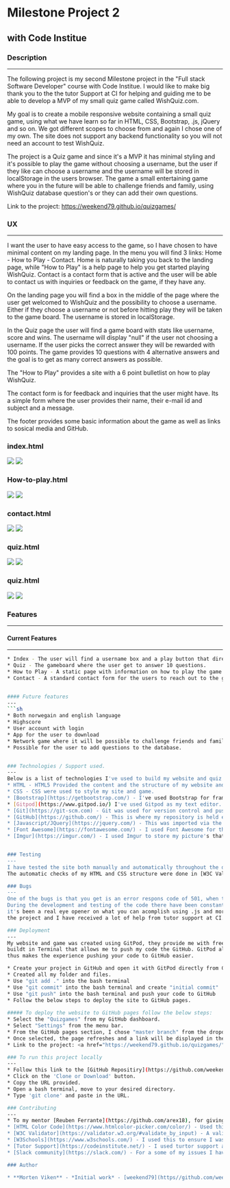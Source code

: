 # Milestone Project 2 
## with Code Institue 

### Description
---
The following project is my second Milestone project in the "Full stack Software Developer" course with
 Code Institue. I would like to make big thank you to the the tutor Support at CI for helping and guiding me 
 to be able to develop a MVP of my small quiz game called WishQuiz.com. 

 My goal is to create a mobile responsive website containing a small quiz game, using what we have learn so far
 in HTML, CSS, Bootstrap, .js, jQuery and so on. We got different scopes to choose from and again I chose one of
 my own. The site does not support any backend functionality so you will not need an account to test WishQuiz. 

 The project is a Quiz game and since it's a MVP it has minimal styling and it's possible to play the game without
 choosing a username, but the user if they like can choose a username and the username will be stored in 
 localStorage in the users browser. The game a small entertaining game where you in the future will be able to
 challenge friends and family, using WishQuiz database question's or they can add their own questions.   

 Link to the project: https://weekend79.github.io/quizgames/

 ### UX
 ---
 I want the user to have easy access to the game, so I have chosen to have minimal content on my landing page.
 In the menu you will find 3 links: Home - How to Play - Contact. Home is naturally taking you back to the landing 
 page, while "How to Play" is a help page to help you get started playing WishQuiz. Contact is a contact 
 form that is active and the user will be able to contact us with inquiries or feedback on the game, if they 
 have any.

 On the landing page you will find a box in the middle of the page where the user get welcomed to WishQuiz and 
 the possibility to choose a username. Either if they choose a username or not before hitting play they will 
 be taken to the game board. The username is stored in localStorage. 

 In the Quiz page the user will find a game board with stats like username, score and wins. The username
 will display "null" if the user not choosing a username. If the user picks the correct answer they will be 
 rewarded with 100 points. The game provides 10 questions with 4 alternative answers and the goal is to get as 
 many correct answers as possible.

The "How to Play" provides a site with a 6 point bulletlist on how to play WishQuiz. 

The contact form is for feedback and inquiries that the user might have. Its a simple form where the user provides
their name, their e-mail id and subject and a message. 

The footer provides some basic information about the game as well as links to sosical media and GitHub. 

### index.html
![](assets/images/home-desk.png)
![](assets/images/home-mobile.png)

### How-to-play.html
![](assets/images/how-to-play-desk.png)
![](assets/images/how-to-play-mobile.png)

### contact.html
![](assets/images/contact-desk.png)
![](assets/images/contact-mobile.png)

### quiz.html
![](assets/images/gameboard-desk.png)
![](assets/images/gameboard-mobile.png) 

### quiz.html
![](assets/images/gameover-desk.png)
![](assets/images/gameover-mobile.png) 


### Features
---
#### Current Features
---
```sh 
* Index - The user will find a username box and a play button that directs them to the game.
* Quiz - The gameboard where the user get to answer 10 questions. 
* How to Play - A static page with information on how to play the game.
* Contact - A standard contact form for the users to reach out to the game. 


#### Future features 
---
```sh 
* Both norwegain and english language
* Highscore
* User account with login 
* App for the user to download
* Network game where it will be possible to challenge friends and family.
* Possible for the user to add questions to the database.


### Technologies / Support used. 
--- 
Below is a list of technologies I've used to build my website and quiz game.
* HTML - HTML5 Provided the content and the structure of my website and quiz game. 
* CSS - CSS were used to style my site and game. 
* [Bootstrap](https://getbootstrap.com/) - I've used Bootstrap for framework, forms and section-spacing.
* [Gitpod](https://www.gitpod.io/) I've used Gitpod as my text editor. It offer everything I need to do from one enviroment. 
* [Git](https://git-scm.com) - Git was used for version control and pushing the code to GitHub
* [GitHub](https://github.com/) - This is where my repository is held externally.
* [Javascript/JQuery](https://jquery.com/) - This was imported via the Bootstrap framework to enable me to create a responsive collapsible nav bar at smaller screen sizes JavaScript has also been used to develop the game.
* [Font Awesome](https://fontawesome.com/) - I used Font Awesome for the icons in my navbar and the buttons on my index page. 
* [Imgur](https://imgur.com/) - I used Imgur to store my picture's that I've used on my site..


### Testing
---
I have tested the site both manually and automatically throughout the development of the project. I've used the web developer tools to see that my site at all time was responsive. I target first the mobile devices, and then testing to scale the site for tablets to larger desktops. I tested the site on different devices to see that it scaled properly on all devices. 
The automatic checks of my HTML and CSS structure were done in [W3C Validator](https://validator.w3.org/#validate_by_input) to ensure there isn't any errors in the code and that the structure is correct. I have tested the site on Firefox, Internet explorer and Chrome to see that the site scales properly, as well as all features and framework is correct in it's positions. Everything scales properly on all devices beside the Google scrips when the Internet Explorer is used in the Salmonsuite/Catches page, here the scripts don't show and you can read more about this in the bugs section futher down in the README.md file.  

### Bugs
---
One of the bugs is that you get is an error respons code of 501, when trying to use the contact form. 
During the development and testing of the code there have been constantly done improvments to the code to get it up and running, though I have even just started to scratch the surface of Javascript jQuery with more,
it's been a real eye opener on what you can acomplish using .js and more. The learning curve have been raising rapidly in the end of 
the project and I have received a lot of help from tutor support at CI. They have been brilliant guiding me and helping me throuhout the project together with my mentor.

### Deployment
---
My website and game was created using GitPod, they provide me with free credits as a student and their platform have 
buildt in Terminal that allows me to push my code the GitHub. GitPod allows you to store your username and password and
thus makes the experience pushing your code to GitHub easier. 

* Create your project in GitHub and open it with GitPod directly from GitHub. 
* Created all my folder and files.
* Use "git add ." into the bash terminal
* Use "git commit" into the bash terminal and create "initial commit"
* Use "git push" into the bash terminal and push your code to GitHub
* Follow the below steps to deploy the site to GitHub pages. 
  
##### To deploy the website to GitHub pages follow the below steps:
* Select the "Quizgames" from my GitHub dashboard.
* Select "Settings" from the menu bar. 
* From the GitHub pages section, I chose "master branch" from the dropdown menu. 
* Once selected, the page refreshes and a link will be displayed in the GitHub section to my website.
* Link to the project: <a href="https://weekend79.github.io/quizgames/">Click here</a>  

### To run this project locally
---
* Follow this link to the [GitHub Repositiry](https://github.com/weekend79/quizgames)
* Click on the 'Clone or Download' button.
* Copy the URL provided.
* Open a bash terminal, move to your desired directory.
* Type 'git clone' and paste in the URL.

### Contributing
---
* To my mentor [Reuben Ferrante](https://github.com/arex18), for giving my exellent guidens thru the project and assisted me in some important issue's.
* [HTML Color Code](https://www.htmlcolor-picker.com/color/) - Used this website in order to obtain hex codes to styling my pages.
* [W3C Validator](https://validator.w3.org/#validate_by_input) - A validator used to check my HTML and CSS structure and format periodically throughout the build.
* [W3Schools](https://www.w3schools.com/) - I used this to ensure I was entering all the information required correctly in my HTML and CSS.
* [Tutor Support](https://codeinstitute.net/) - I used turtor support a lot durring this project and they have been excellent support.
* [Slack community](https://slack.com/) - For a some of my issues I have turn to the Slack community for help and they have been a very good help. 

### Author

* **Morten Viken** - *Initial work* - [weekend79](https//github.com/weekend79)